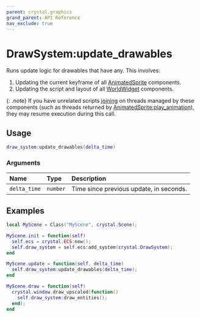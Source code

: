 ```yaml
---
parent: crystal.graphics
grand_parent: API Reference
nav_exclude: true
---
```


# DrawSystem:update_drawables

Runs update logic for drawables that have any. This involves:

1. Updating the current keyframe of all [AnimatedSprite](animated_sprite) components.
2. Updating the script and layout of all [WorldWidget](world_widget) components.

{: .note}
If you have unrelated scripts [joining](/crystal/api/script/thread_join) on threads managed by these components (such as threads returned by [AnimatedSprite:play_animation](animated_sprite_play_animation)), they may resume execution during this call.

## Usage

```lua
draw_system:update_drawables(delta_time)
```

### Arguments

| Name         | Type     | Description                             |
| :----------- | :------- | :-------------------------------------- |
| `delta_time` | `number` | Time since previous update, in seconds. |

## Examples

```lua
local MyScene = Class("MyScene", crystal.Scene);

MyScene.init = function(self)
  self.ecs = crystal.ECS:new();
  self.draw_system = self.ecs:add_system(crystal.DrawSystem);
end

MyScene.update = function(self, delta_time)
  self.draw_system:update_drawables(delta_time);
end

MyScene.draw = function(self)
  crystal.window.draw_upscaled(function()
    self.draw_system:draw_entities();
  end);
end
```
